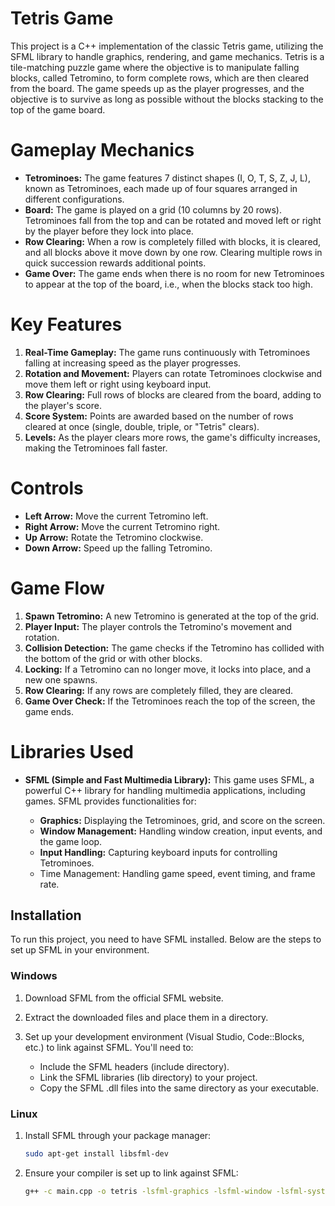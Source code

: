 # Tetris Game
This project is a C++ implementation of the classic Tetris game, utilizing the SFML library to handle graphics, rendering, and game mechanics. 
Tetris is a tile-matching puzzle game where the objective is to manipulate falling blocks, called Tetromino, to form complete rows, which 
are then cleared from the board. The game speeds up as the player progresses, and the objective is to survive as long as possible without the blocks 
stacking to the top of the game board.
# Gameplay Mechanics
- **Tetrominoes:** The game features 7 distinct shapes (I, O, T, S, Z, J, L), known as Tetrominoes, each made up of four squares arranged in different configurations.
- **Board:** The game is played on a grid (10 columns by 20 rows). Tetrominoes fall from the top and can be rotated and moved left or right by the player before they lock into place.
- **Row Clearing:** When a row is completely filled with blocks, it is cleared, and all blocks above it move down by one row. Clearing multiple rows in quick succession rewards additional points.
- **Game Over:** The game ends when there is no room for new Tetrominoes to appear at the top of the board, i.e., when the blocks stack too high.
# Key Features
1. **Real-Time Gameplay:** The game runs continuously with Tetrominoes falling at increasing speed as the player progresses.
2. **Rotation and Movement:** Players can rotate Tetrominoes clockwise and move them left or right using keyboard input.
3. **Row Clearing:** Full rows of blocks are cleared from the board, adding to the player's score.
4. **Score System:** Points are awarded based on the number of rows cleared at once (single, double, triple, or "Tetris" clears).
5. **Levels:** As the player clears more rows, the game's difficulty increases, making the Tetrominoes fall faster.
# Controls
- **Left Arrow:** Move the current Tetromino left.
- **Right Arrow:** Move the current Tetromino right.
- **Up Arrow:** Rotate the Tetromino clockwise.
- **Down Arrow:** Speed up the falling Tetromino.
# Game Flow
1. **Spawn Tetromino:** A new Tetromino is generated at the top of the grid.
2. **Player Input:** The player controls the Tetromino's movement and rotation.
3. **Collision Detection:** The game checks if the Tetromino has collided with the bottom of the grid or with other blocks.
4. **Locking:** If a Tetromino can no longer move, it locks into place, and a new one spawns.
5. **Row Clearing:** If any rows are completely filled, they are cleared.
6. **Game Over Check:** If the Tetrominoes reach the top of the screen, the game ends.
# Libraries Used
- **SFML (Simple and Fast Multimedia Library):** This game uses SFML, a powerful C++ library for handling multimedia applications, including games. SFML provides functionalities for:

    - **Graphics:** Displaying the Tetrominoes, grid, and score on the screen.
    - **Window Management:** Handling window creation, input events, and the game loop.
    - **Input Handling:** Capturing keyboard inputs for controlling Tetrominoes.
    - Time Management: Handling game speed, event timing, and frame rate.
## Installation
To run this project, you need to have SFML installed. Below are the steps to set up SFML in your environment.
### Windows
1. Download SFML from the official SFML website.
2. Extract the downloaded files and place them in a directory.
3. Set up your development environment (Visual Studio, Code::Blocks, etc.) to link against SFML. You'll need to:

   - Include the SFML headers (include directory).
   - Link the SFML libraries (lib directory) to your project.
   - Copy the SFML .dll files into the same directory as your executable.
### Linux
1. Install SFML through your package manager:

   ```bash
   sudo apt-get install libsfml-dev
   
2. Ensure your compiler is set up to link against SFML:
   ```bash
   g++ -c main.cpp -o tetris -lsfml-graphics -lsfml-window -lsfml-system
